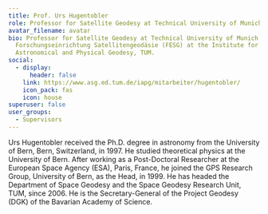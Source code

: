 ```yaml
---
title: Prof. Urs Hugentobler
role: Professor for Satellite Geodesy at Technical University of Munich.
avatar_filename: avatar
bio: Professor for Satellite Geodesy at Technical University of Munich. Head of
  Forschungseinrichtung Satellitengeodäsie (FESG) at the Institute for
  Astronomical and Physical Geodesy, TUM.
social:
  - display:
      header: false
    link: https://www.asg.ed.tum.de/iapg/mitarbeiter/hugentobler/
    icon_pack: fas
    icon: house
superuser: false
user_groups:
  - Supervisors
---
```

Urs Hugentobler received the Ph.D. degree in astronomy from the University of Bern, Bern, Switzerland, in 1997. He studied theoretical physics at the University of Bern. After working as a Post-Doctoral Researcher at the European Space Agency (ESA), Paris, France, he joined the GPS Research Group, University of Bern, as the Head, in 1999. He has headed the Department of Space Geodesy and the Space Geodesy Research Unit, TUM, since 2006. He is the Secretary-General of the Project Geodesy (DGK) of the Bavarian Academy of Science.